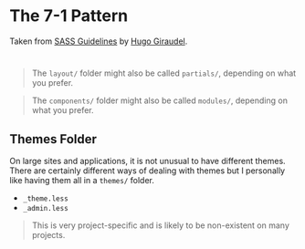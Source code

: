 # The 7-1 Pattern
Taken from [SASS Guidelines](http://sass-guidelin.es/#the-7-1-pattern) by [Hugo Giraudel](http://hugogiraudel.com/).

#



 > The `layout/` folder might also be called `partials/`, depending on what you prefer.



 > The `components/` folder might also be called `modules/`, depending on what you prefer.


## Themes Folder
On large sites and applications, it is not unusual to have different themes.
There are certainly different ways of dealing with themes but I personally like
having them all in a `themes/` folder.

 - `_theme.less`
 - `_admin.less`

> This is very project-specific and is likely to be non-existent on many projects.


 ## 
